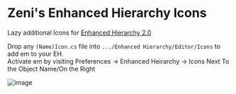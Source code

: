 # Zeni's Enhanced Hierarchy Icons
Lazy additional Icons for [Enhanced Hierarchy 2.0](https://assetstore.unity.com/packages/tools/utilities/enhanced-hierarchy-2-0-44322)

Drop any `(Name)Icon.cs` file into `.../Enhanced Hierarchy/Editor/Icons` to add em to your EH. <br>
Activate em by visiting Preferences -> Enhanced Heirarchy -> Icons Next To the Object Name/On the Right

![image](https://github.com/ZenithVal/Zeni-Enhanced-Hierarchy-Icons/assets/88603991/b06a4bdf-3db5-44d3-9605-f62286a7c3d6)
